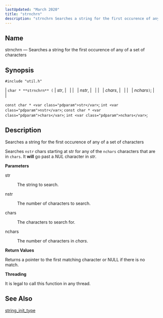 ```yaml
---
lastUpdated: "March 2020"
title: "strnchrn"
description: "strnchrn Searches a string for the first occurence of any of a set of characters char strnchrn str nstr chars nchars const char str int nstr const char chars int nchars Searches a string for the first occurence of any of a set of characters Searches nstr chars starting at..."
---
```


<a name="apis.strnchrn"></a> 
## Name

strnchrn — Searches a string for the first occurence of any of a set of characters

## Synopsis

`#include "util.h"`

| `char * **strnchrn** (` | <var class="pdparam">str</var>, |   |
|   | <var class="pdparam">nstr</var>, |   |
|   | <var class="pdparam">chars</var>, |   |
|   | <var class="pdparam">nchars</var>`)`; |   |

`const char * <var class="pdparam">str</var>`;
`int <var class="pdparam">nstr</var>`;
`const char * <var class="pdparam">chars</var>`;
`int <var class="pdparam">nchars</var>`;<a name="idp63224352"></a> 
## Description

Searches a string for the first occurence of any of a set of characters

Searches `nstr` chars starting at str for any of the `nchars` characters that are in `chars`. It **will** go past a *NUL* character in *str*.

**<a name="idp63229072"></a> Parameters**

<dl class="variablelist">

<dt>str</dt>

<dd>

The string to search.

</dd>

<dt>nstr</dt>

<dd>

The number of characters to search.

</dd>

<dt>chars</dt>

<dd>

The characters to search for.

</dd>

<dt>nchars</dt>

<dd>

The number of characters in *chars*.

</dd>

</dl>

**<a name="idp63237776"></a> Return Values**

Returns a pointer to the first matching character or NULL if there is no match.

**<a name="idp63238752"></a> Threading**

It is legal to call this function in any thread.

<a name="idp63239856"></a> 
## See Also

[string_init_type](/momentum/3/3-api/apis-string-init-type)